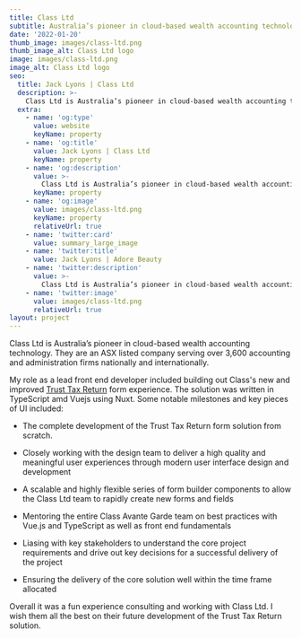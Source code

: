 ```yaml
---
title: Class Ltd
subtitle: Australia’s pioneer in cloud-based wealth accounting technology.
date: '2022-01-20'
thumb_image: images/class-ltd.png
thumb_image_alt: Class Ltd logo
image: images/class-ltd.png
image_alt: Class Ltd logo
seo:
  title: Jack Lyons | Class Ltd
  description: >-
    Class Ltd is Australia’s pioneer in cloud-based wealth accounting technology.
  extra:
    - name: 'og:type'
      value: website
      keyName: property
    - name: 'og:title'
      value: Jack Lyons | Class Ltd
      keyName: property
    - name: 'og:description'
      value: >-
        Class Ltd is Australia’s pioneer in cloud-based wealth accounting technology.
      keyName: property
    - name: 'og:image'
      value: images/class-ltd.png
      keyName: property
      relativeUrl: true
    - name: 'twitter:card'
      value: summary_large_image
    - name: 'twitter:title'
      value: Jack Lyons | Adore Beauty
    - name: 'twitter:description'
      value: >-
        Class Ltd is Australia’s pioneer in cloud-based wealth accounting technology.
    - name: 'twitter:image'
      value: images/class-ltd.png
      relativeUrl: true
layout: project
---
```


Class Ltd is Australia’s pioneer in cloud-based wealth accounting technology. They are an ASX listed company serving over 3,600 accounting and administration firms nationally and internationally.

My role as a lead front end developer included building out Class's new and improved [Trust Tax Return](https://www.class.com.au/our-solutions/class-trust/) form experience. The solution was written in TypeScript amd Vuejs using Nuxt. Some notable milestones and key pieces of UI included:

- The complete development of the Trust Tax Return form solution from scratch.

- Closely working with the design team to deliver a high quality and meaningful user experiences through modern user interface design and development

- A scalable and highly flexible series of form builder components to allow the Class Ltd team to rapidly create new forms and fields

- Mentoring the entire Class Avante Garde team on best practices with Vue.js and TypeScript as well as front end fundamentals

- Liasing with key stakeholders to understand the core project requirements and drive out key decisions for a successful delivery of the project

- Ensuring the delivery of the core solution well within the time frame allocated

Overall it was a fun experience consulting and working with Class Ltd. I wish them all the best on their future development of the Trust Tax Return solution.